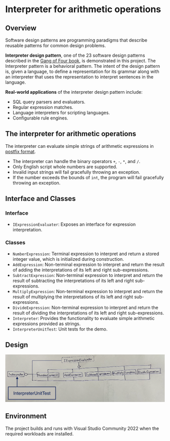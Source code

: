 # Interpreter for arithmetic operations

## Overview
Software design patterns are programming paradigms that describe reusable patterns for common design problems. 

**Interpreter design pattern**, one of the 23 software design patterns described in the [Gang of Four book](https://en.wikipedia.org/wiki/Design_Patterns_(book)), is demonstrated in this project. The Interpreter pattern is a behavioral pattern. The intent of the design pattern is, given a language, to define a representation for its grammar along with an interpreter that uses the representation to interpret sentences in the language.

**Real-world applications** of the interpreter design pattern include:
- SQL query parsers and evaluators.
- Regular expression matches.
- Language interpreters for scripting languages.
- Configurable rule engines.


## The interpreter for arithmetic operations
The interpreter can evaluate simple strings of arithmetic expressions in [postfix format](https://en.wikipedia.org/wiki/Reverse_Polish_notation).
- The interpreter can handle the binary operators `+`, `-`, `*`, and `/`.
- Only English script whole numbers are supported.
- Invalid input strings will fail gracefully throwing an exception.
- If the number exceeds the bounds of `int`, the program will fail gracefully throwing an exception.

## Interface and Classes
### Interface
- `IExpressionEvaluater`: Exposes an interface for expression interpretation.
### Classes 
- `NumberExpression`: Terminal expression to interpret and return a stored integer value, which is initialized during construction.
- `AddExpression`: Non-terminal expression to interpret and return the result of adding the interpretations of its left and right sub-expressions.
- `SubtractExpression`: Non-terminal expression to interpret and return the result of subtracting the interpretations of its left and right sub-expressions.
- `MultiplyExpression`: Non-terminal expression to interpret and return the result of multiplying the interpretations of its left and right sub-expressions.
- `DivideExpression`: Non-terminal expression to interpret and return the result of dividing the interpretations of its left and right sub-expressions.
- `Interpreter`: Provides the functionality to evaluate simple arithmetic expressions provided as strings.
- `InterpreterUnitTest`: Unit tests for the demo.

## Design
![image](./ClassDiagram1.png)

## Environment
The project builds and runs with Visual Studio Community 2022 when the required workloads are installed.

